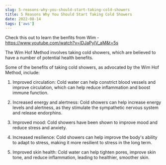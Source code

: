 ```yaml
---
slug: 5-reasons-why-you-should-start-taking-cold-showers
title: 5 Reasons Why You Should Start Taking Cold Showers
date: 2022-08-14
tags: ['aws']
---
```


Check this out to learn the benfits from Wim - <https://www.youtube.com/watch?v=lDJaPylV_aM&t=5s>

<!-- more -->




The Wim Hof Method involves taking cold showers, which are believed to have a number of potential health benefits.


Some of the benefits of taking cold showers, as advocated by the Wim Hof Method, include:


1. Improved circulation: Cold water can help constrict blood vessels and improve circulation, which can help reduce inflammation and boost immune function.


2. Increased energy and alertness: Cold showers can help increase energy levels and alertness, as they stimulate the sympathetic nervous system and release endorphins.


3. Improved mood: Cold showers have been shown to improve mood and reduce stress and anxiety.


4. Increased resilience: Cold showers can help improve the body's ability to adapt to stress, making it more resilient to stress in the long term.


5. Improved skin health: Cold water can help tighten pores, improve skin tone, and reduce inflammation, leading to healthier, smoother skin.




